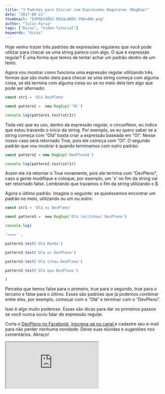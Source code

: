 ```yaml
---
title: "3 Padrões para Iniciar com Expressões Regulares (RegExp)"
date: "2017-08-21"
thumbnail: "EXPRESSÕES-REGULARES-790x400.png"
author: "Tulio Faria"
tags: ["Dicas", "Video-Tutorial"]
keywords: "dicas"
---
```



Hoje venho trazer três padrões de expressões regulares que você pode utilizar para checar se uma string parece com algo. O que é expressão regular? É uma forma que temos de tentar achar um padrão dentro de um texto.

 Agora vou mostrar como funciona uma expressão regular utilizando três formas que são muito úteis para checar se uma string começa com alguma coisa, se ela termina com alguma coisa ou se no meio dela tem algo que pode ser alternado:

```jsx {numberLines: true}
const str1 = 'Olá DevPleno'

const pattern1 =  new RegExp('^Ol')

console.log(pattern1.test(str1))
```

Toda vez que eu uso, dentro da expressão regular, o circunflexo, eu indico que estou travando o início da string. Por exemplo, se eu quero saber se a string começa com “Olá” basta criar a expressão baseada em “Ol”. Nesse nosso caso será retornado True, pois ele começa com “Ol”. O segundo padrão que vou mostrar é quando terminamos com outro padrão:

```jsx {numberLines: true}
const pattern2 = new RegExp('DevPleno$')

console.log(pattern2.test(str1))
```

Assim ele irá retornar o True novamente, pois ele termina com “DevPleno”, caso a gente modifique e coloque, por exemplo, um 's' no fim da string vai ser retornado false. Lembrando que travamos o fim da string utilizando o $.

 Agora o último padrão. Imagine o seguinte: se quiséssemos encontrar um padrão no meio, utilizando ou um ou outro:

```jsx {numberLines: true}
const str1 = 'Olá oi DevPleno'

const pattern3 =  new RegExp('Olá (oi|tchau) DevPleno')

console.log(

'====' ,

pattern3.test('Olá Mundo')

pattern3.test('Olá oi DevPleno')

pattern3.test('Olá tchau DevPleno')

pattern3.test('Olá opa DevPleno')

)
```

Perceba que temos false para o primeiro, true para o segundo, true para o terceiro e false para o último. Esses são padrões que já podemos combinar entre eles, por exemplo, começar com o “Olá” e terminar com o “DevPleno”.

 Isso é algo muito poderoso. Essas são dicas para dar os primeiros passos se você nunca ouviu falar de expressão regular.
 
  Curta o [DevPleno no Facebook](https://www.facebook.com/devpleno), [inscreva-se no canal ](https://www.youtube.com/devplenocom)e cadastre seu e-mail para não perder nenhuma novidade. Deixe suas dúvidas e sugestões nos comentários. Abraço!


 <div class="embed-responsive embed-responsive-16by9"> 
 <iframe class="embed-responsive-item" src="https://www.youtube.com/embed/skJE3zpaj_M" allowfullscreen></iframe>
  </div>